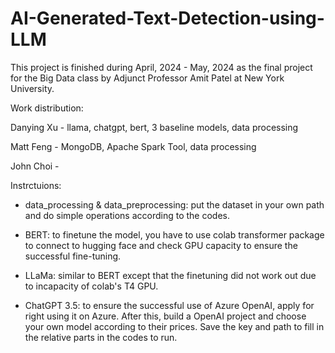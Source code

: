 # AI-Generated-Text-Detection-using-LLM

This project is finished during April, 2024 - May, 2024 as the final project for the Big Data class by Adjunct Professor Amit Patel at New York University.

Work distribution:

Danying Xu - llama, chatgpt, bert, 3 baseline models, data processing

Matt Feng - MongoDB, Apache Spark Tool, data processing

John Choi - 

Instrctuions:

- data_processing & data_preprocessing: put the dataset in your own path and do simple operations according to the codes.

- BERT: to finetune the model, you have to use colab transformer package to connect to hugging face and check GPU capacity to ensure the successful fine-tuning.

- LLaMa: similar to BERT except that the finetuning did not work out due to incapacity of colab's T4 GPU.

- ChatGPT 3.5: to ensure the successful use of Azure OpenAI, apply for right using it on Azure. After this, build a OpenAI project and choose your own model according to their prices. Save the key and path to fill in the relative parts in the codes to run.

